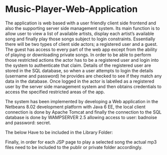 # Music-Player-Web-Application

The application is web based with a user friendly client side frontend and also the supporting server side management system. Its main function is to allow user to view a list of available artists, display each artist’s available song and finally play those songs subject to login constraints. Essentially there will be two types of client side actors; a registered user and a guest. The guest has access to every part of the web app except from the ability of playing or downloading private songs. In order to be able to perform those restricted actions the actor has to be a registered user and login into the system to authenticate that claim. Details of the registered user are stored in the SQL database, so when a user attempts to login the details (username and password) he provides are checked to see if they match any data in the database. Once logged in the actor is labelled as a registered user by the server side management system and then obtains credentials to access the specified restricted areas of the app.

The system has been implemented by developing a Web application in the Netbeans  8.02 development platform with Java 6 EE, the local client connection  is done by  Apache Tomcat and finally the connection to the SQL database is done by WAMPSERVER 2.5 allowing access to user: badnoise and password: secret. 

The below Have to be included in the Library Folder:

Finally, in order for each JSP page to play a selected song the actual mp3 files need to be included to the publir or private folder accordingly.
